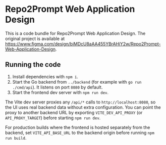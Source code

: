 
  # Repo2Prompt Web Application Design

  This is a code bundle for Repo2Prompt Web Application Design. The original project is available at https://www.figma.com/design/biMDcU8aAA455YBrAHiY2w/Repo2Prompt-Web-Application-Design.

  ## Running the code

  1. Install dependencies with `npm i`.
  2. Start the Go backend from `../backend` (for example with `go run ./cmd/api`). It listens on port `8080` by default.
  3. Start the frontend dev server with `npm run dev`.

  The Vite dev server proxies any `/api/*` calls to `http://localhost:8080`, so the UI uses real backend data without extra configuration. You can point the proxy to another backend URL by exporting `VITE_DEV_API_PROXY` (or `API_PROXY_TARGET`) before starting `npm run dev`.

  For production builds where the frontend is hosted separately from the backend, set `VITE_API_BASE_URL` to the backend origin before running `npm run build`.
  